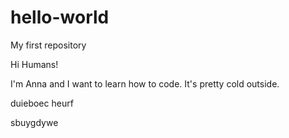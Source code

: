 # hello-world
My first repository

Hi Humans!

I'm Anna and I want to learn how to code.
It's pretty cold outside.

duieboec heurf

sbuygdywe